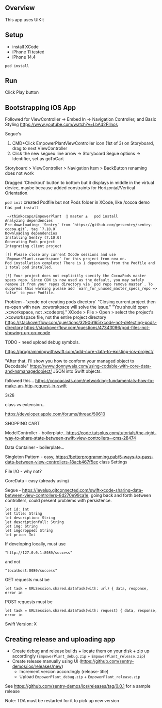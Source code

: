 ## Overview
This app uses UIKit

## Setup
- install XCode
- iPhone 11 tested
- iPhone 14.4

`pod install`

## Run
Click Play button

## Bootstrapping iOS App
Followed for ViewController -> Embed In -> Navigation Controller, and Basic Styling
https://www.youtube.com/watch?v=LbAd2FIlnos

Segue's
1. CMD+Click EmpowerPlantViewController icon (1st of 3) on Storyboard, drag to next ViewController
2. Click the new segueu line arrow -> Storyboard Segue options -> Identifier, set as goToCart


Storyboard > ViewController > Navigation Item > BackButton renaming does not work


Dragged 'Checkout' button to bottom but it displays in middle in the virtual device, maybe because added constraints for Horizontal/Vertical Orientation.


`pod init` created Podfile but not Pods folder in XCode, like /cocoa demo has.
`pod install`
```
 ~/thinkocapo/EmpowerPlant   master ±   pod install
Analyzing dependencies
Pre-downloading: `Sentry` from `https://github.com/getsentry/sentry-cocoa.git`, tag `7.10.0`
Downloading dependencies
Installing Sentry (7.10.0)
Generating Pods project
Integrating client project

[!] Please close any current Xcode sessions and use `EmpowerPlant.xcworkspace` for this project from now on.
Pod installation complete! There is 1 dependency from the Podfile and 1 total pod installed.

[!] Your project does not explicitly specify the CocoaPods master specs repo. Since CDN is now used as the default, you may safely remove it from your repos directory via `pod repo remove master`. To suppress this warning please add `warn_for_unused_master_specs_repo => false` to your Podfile.
```

Problem - 'xcode not creating pods directory'
"Closing current project then re-open with new .xcworskpace will solve the issue."
"You should open .xcworkspace, not .xcodeproj."
XCode > File > Open > select the project's .xcoworkspace file, not the entire project directory
https://stackoverflow.com/questions/32906165/xcode-not-detecting-pods-directory
https://stackoverflow.com/questions/47343066/pod-files-not-showing-up-on-xcode

TODO - need upload debug symbols.

https://programmingwithswift.com/add-core-data-to-existing-ios-project/



"After that, I'll show you how to conform your managed object to Decodable"
https://www.donnywals.com/using-codable-with-core-data-and-nsmanagedobject/
JSON into Swift objects.

followed this...
https://cocoacasts.com/networking-fundamentals-how-to-make-an-http-request-in-swift

3/28

class vs extension...

https://developer.apple.com/forums/thread/50610



SHOPPING CART

ModelController - boilerplate...https://code.tutsplus.com/tutorials/the-right-way-to-share-state-between-swift-view-controllers--cms-28474

Data Container - boilerplate...

Singleton Pattern - easy, https://betterprogramming.pub/5-ways-to-pass-data-between-view-controllers-18acb467f5ec class Settings

File I/O - why not?

CoreData - easy (already using)

Segue - https://levelup.gitconnected.com/swift-xcode-sharing-data-between-view-controllers-8d270e99ca1e, going back and forth between controllers, could present problems with persistence.


```
let id: Int
let title: String
let description: String
let descriptionfull: String
let img: String
let imgcropped: String
let price: Int
```

If developing locally, must use
```
"http://127.0.0.1:8080/success"
```
and not
```
"localhost:8080/success"
```


GET requests must be
```
let task = URLSession.shared.dataTask(with: url) { data, response, error in
```
POST requests must be
```
let task = URLSession.shared.dataTask(with: request) { data, response, error in
```

Swift Version: X

## Creating release and uploading app

- Create debug and release builds + locate them on your disk + zip up accordingly (`EmpowerPlant_debug.zip` + `EmpowerPlant_release.zip`)
- Create release manually using UI (https://github.com/sentry-demos/ios/releases/new)
    - Increment version accordingly (release-title)
    - Upload `EmpowerPlant_debug.zip` + `EmpowerPlant_release.zip`

See https://github.com/sentry-demos/ios/releases/tag/0.0.1 for a sample release

Note: TDA must be restarted for it to pick up new version
